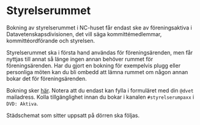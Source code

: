 # Styrelserummet

Bokning av styrelserummet i NC-huset får endast ske av föreningsaktiva i Datavetenskapsdivisionen, det vill säga kommittémedlemmar, kommittéordförande och styrelsen.

Styrelserummet ska i första hand användas för föreningsärenden, men får nyttjas till annat så länge ingen annan behöver rummet för föreningsärenden. Har du gjort en bokning för exempelvis plugg eller personliga möten kan du bli ombedd att lämna rummet om någon annan bokar det för föreningsärenden.

Bokning sker [här](https://forms.gle/BEUPUYa2f8rtpq7t8). Notera att du endast kan fylla i formuläret med din `@dvet` mailadress. Kolla tillgänglighet innan du bokar i kanalen `#styrelserumpaxx` i `DVD: Aktiva`.

Städschemat som sitter uppsatt på dörren ska följas.
